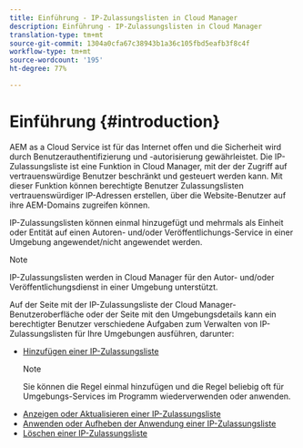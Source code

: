 ```yaml
---
title: Einführung - IP-Zulassungslisten in Cloud Manager
description: Einführung - IP-Zulassungslisten in Cloud Manager
translation-type: tm+mt
source-git-commit: 1304a0cfa67c38943b1a36c105fbd5eafb3f8c4f
workflow-type: tm+mt
source-wordcount: '195'
ht-degree: 77%

---
```



# Einführung {#introduction}

AEM as a Cloud Service ist für das Internet offen und die Sicherheit wird durch Benutzerauthentifizierung und -autorisierung gewährleistet. Die IP-Zulassungsliste ist eine Funktion in Cloud Manager, mit der der Zugriff auf vertrauenswürdige Benutzer beschränkt und gesteuert werden kann. Mit dieser Funktion können berechtigte Benutzer Zulassungslisten vertrauenswürdiger IP-Adressen erstellen, über die Website-Benutzer auf ihre AEM-Domains zugreifen können.

IP-Zulassungslisten können einmal hinzugefügt und mehrmals als Einheit oder Entität auf einen Autoren- und/oder Veröffentlichungs-Service in einer Umgebung angewendet/nicht angewendet werden.

>[!NOTE]
>IP-Zulassungslisten werden in Cloud Manager für den Autor- und/oder Veröffentlichungsdienst in einer Umgebung unterstützt.

Auf der Seite mit der IP-Zulassungsliste der Cloud Manager-Benutzeroberfläche oder der Seite mit den Umgebungsdetails kann ein berechtigter Benutzer verschiedene Aufgaben zum Verwalten von IP-Zulassungslisten für Ihre Umgebungen ausführen, darunter:

* [Hinzufügen einer IP-Zulassungsliste](/help/implementing/cloud-manager/ip-allow-lists/add-ip-allow-lists.md)
   >[!NOTE]
   > Sie können die Regel einmal hinzufügen und die Regel beliebig oft für Umgebungs-Services im Programm wiederverwenden oder anwenden.
* [Anzeigen oder Aktualisieren einer IP-Zulassungsliste](/help/implementing/cloud-manager/ip-allow-lists/view-update-ip-allow-list.md)
* [Anwenden oder Aufheben der Anwendung einer IP-Zulassungsliste](/help/implementing/cloud-manager/ip-allow-lists/apply-allow-list.md)
* [Löschen einer IP-Zulassungsliste](/help/implementing/cloud-manager/ip-allow-lists/delete-ip-allow-list.md)